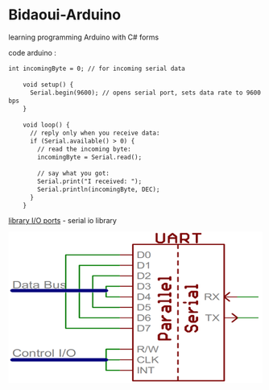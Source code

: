 # Bidaoui-Arduino
learning programming Arduino with C# forms

code arduino : 
```
int incomingByte = 0; // for incoming serial data

    void setup() {
      Serial.begin(9600); // opens serial port, sets data rate to 9600 bps
    }

    void loop() {
      // reply only when you receive data:
      if (Serial.available() > 0) {
        // read the incoming byte:
        incomingByte = Serial.read();

        // say what you got:
        Serial.print("I received: ");
        Serial.println(incomingByte, DEC);
      }
    }
```

[library I/O ports](https://learn.microsoft.com/en-us/dotnet/api/system.io.ports.serialport?view=net-9.0-pp) - serial io library

<img src="image_2025-03-12_044107297.png" width="550" height="300">
